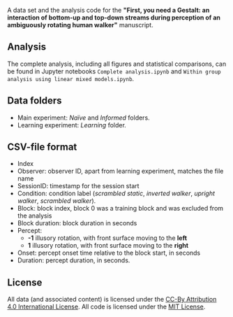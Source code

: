 A data set and the analysis code for the __"First, you need a Gestalt: an interaction of bottom-up and top-down streams during perception of an ambiguously rotating human walker"__ manuscript. 

## Analysis
The complete analysis, including all figures and statistical comparisons, can be found in Jupyter notebooks `Complete analysis.ipynb` and `Within group analysis using linear mixed models.ipynb`.

## Data folders
* Main experiment: _Naïve_ and _Informed_ folders.
* Learning experiment: _Learning_ folder.

## CSV-file format
* Index
* Observer: observer ID, apart from learning experiment, matches the file name
* SessionID: timestamp for the session start
* Condition: condition label (_scrambled static_, _inverted walker_, _upright walker_, _scrambled walker_).
* Block: block index, block 0 was a training block and was excluded from the analysis
* Block duration: block duration in seconds
* Percept:
  * __-1__ illusory rotation, with front surface moving to the __left__ 
  * __1__ illusory rotation, with front surface moving to the __right__
* Onset: percept onset time relative to the block start, in seconds
* Duration: percept duration, in seconds.

## License
All data (and associated content) is licensed under the [CC-By Attribution 4.0 International License](https://creativecommons.org/licenses/by/4.0/). All code is licensed
under the [MIT License](http://www.opensource.org/licenses/mit-license.php).